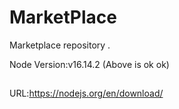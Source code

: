 # MarketPlace
Marketplace repository .

Node Version:v16.14.2 (Above is ok ok)
##
URL:https://nodejs.org/en/download/
